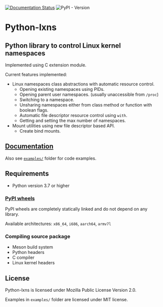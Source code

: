 <!--
SPDX-License-Identifier: MPL-2.0
SPDX-FileCopyrightText: 2023 igo95862
-->

[![Documentation Status](https://readthedocs.org/projects/python-lxns/badge/?version=latest)](https://python-lxns.readthedocs.io/en/latest/?badge=latest)
![PyPI - Version](https://img.shields.io/pypi/v/lxns)

# Python-lxns

## Python library to control Linux kernel namespaces

Implemented using C extension module.

Current features implemented:

* Linux namespaces class abstractions with automatic resource control.
    * Opening existing namespaces using PIDs.
    * Opening parent user namespaces. (usually unaccessible from `/proc`)
    * Switching to a namespace.
    * Unsharing namespaces either from class method or function with boolean flags.
    * Automatic file descriptor resource control using `with`.
    * Getting and setting the max number of namespaces.
* Mount utilities using new file descriptor based API.
    * Create bind mounts.

## [Documentation](https://python-lxns.readthedocs.io/en/latest/)

Also see [`examples/`](examples/) folder for code examples.

## Requirements

* Python version 3.7 or higher

### [PyPI wheels](https://pypi.org/project/lxns/)

PyPI wheels are completely statically linked and do not depend on any library.

Available architectures: `x86_64`, `i686`, `aarch64`, `armv7l`

### Compiling source package

* Meson build system
* Python headers
* C compiler
* Linux kernel headers

## License

Python-lxns is licensed under Mozilla Public License Version 2.0.

Examples in `examples/` folder are licensed under MIT license.
